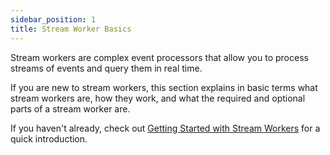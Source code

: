 ```yaml
---
sidebar_position: 1
title: Stream Worker Basics
---
```


Stream workers are complex event processors that allow you to process streams of events and query them in real time.

If you are new to stream workers, this section explains in basic terms what stream workers are, how they work, and what the required and optional parts of a stream worker are.

If you haven't already, check out [Getting Started with Stream Workers](../getting-started-stream-workers.md) for a quick introduction.